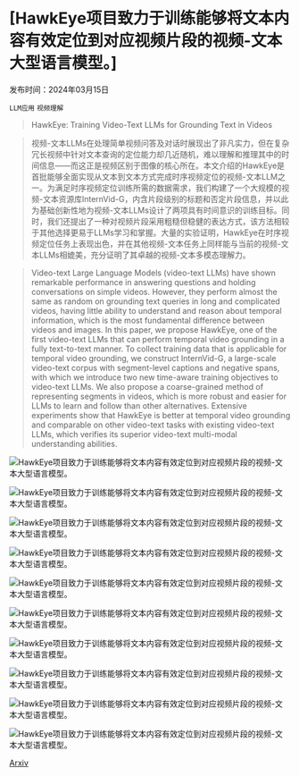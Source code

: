 # [HawkEye项目致力于训练能够将文本内容有效定位到对应视频片段的视频-文本大型语言模型。]

发布时间：2024年03月15日

`LLM应用` `视频理解`

> HawkEye: Training Video-Text LLMs for Grounding Text in Videos

> 视频-文本LLMs在处理简单视频问答及对话时展现出了非凡实力，但在复杂冗长视频中针对文本查询的定位能力却几近随机，难以理解和推理其中的时间信息——而这正是视频区别于图像的核心所在。本文介绍的HawkEye是首批能够全面实现从文本到文本方式完成时序视频定位的视频-文本LLM之一。为满足时序视频定位训练所需的数据需求，我们构建了一个大规模的视频-文本资源库InternVid-G，内含片段级别的标题和否定片段信息，并以此为基础创新性地为视频-文本LLMs设计了两项具有时间意识的训练目标。同时，我们还提出了一种对视频片段采用粗糙但稳健的表达方式，该方法相较于其他选择更易于LLMs学习和掌握。大量的实验证明，HawkEye在时序视频定位任务上表现出色，并在其他视频-文本任务上同样能与当前的视频-文本LLMs相媲美，充分证明了其卓越的视频-文本多模态理解力。

> Video-text Large Language Models (video-text LLMs) have shown remarkable performance in answering questions and holding conversations on simple videos. However, they perform almost the same as random on grounding text queries in long and complicated videos, having little ability to understand and reason about temporal information, which is the most fundamental difference between videos and images. In this paper, we propose HawkEye, one of the first video-text LLMs that can perform temporal video grounding in a fully text-to-text manner. To collect training data that is applicable for temporal video grounding, we construct InternVid-G, a large-scale video-text corpus with segment-level captions and negative spans, with which we introduce two new time-aware training objectives to video-text LLMs. We also propose a coarse-grained method of representing segments in videos, which is more robust and easier for LLMs to learn and follow than other alternatives. Extensive experiments show that HawkEye is better at temporal video grounding and comparable on other video-text tasks with existing video-text LLMs, which verifies its superior video-text multi-modal understanding abilities.

![HawkEye项目致力于训练能够将文本内容有效定位到对应视频片段的视频-文本大型语言模型。](../../../paper_images/2403.10228/x1.png)

![HawkEye项目致力于训练能够将文本内容有效定位到对应视频片段的视频-文本大型语言模型。](../../../paper_images/2403.10228/x2.png)

![HawkEye项目致力于训练能够将文本内容有效定位到对应视频片段的视频-文本大型语言模型。](../../../paper_images/2403.10228/x3.png)

![HawkEye项目致力于训练能够将文本内容有效定位到对应视频片段的视频-文本大型语言模型。](../../../paper_images/2403.10228/x4.png)

![HawkEye项目致力于训练能够将文本内容有效定位到对应视频片段的视频-文本大型语言模型。](../../../paper_images/2403.10228/x5.png)

![HawkEye项目致力于训练能够将文本内容有效定位到对应视频片段的视频-文本大型语言模型。](../../../paper_images/2403.10228/x7.png)

![HawkEye项目致力于训练能够将文本内容有效定位到对应视频片段的视频-文本大型语言模型。](../../../paper_images/2403.10228/x8.png)

![HawkEye项目致力于训练能够将文本内容有效定位到对应视频片段的视频-文本大型语言模型。](../../../paper_images/2403.10228/x9.png)

![HawkEye项目致力于训练能够将文本内容有效定位到对应视频片段的视频-文本大型语言模型。](../../../paper_images/2403.10228/x10.png)

![HawkEye项目致力于训练能够将文本内容有效定位到对应视频片段的视频-文本大型语言模型。](../../../paper_images/2403.10228/x11.png)

[Arxiv](https://arxiv.org/abs/2403.10228)